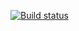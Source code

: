 [![Build status](https://ci.appveyor.com/api/projects/status/4fvuro34ydedidv8?svg=true)](https://ci.appveyor.com/project/Legata/legend)
